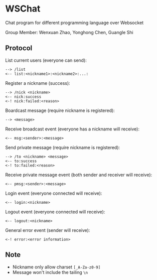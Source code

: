 WSChat
======

Chat program for different programming language over Websocket

Group Member: Wenxuan Zhao, Yonghong Chen, Guangle Shi

Protocol
--------

List current users (everyone can send):
```
--> /list
<-- list:<nickname1>:<nickname2>:...:
```

Register a nickname (success):
```
--> /nick <nickname>
<-- nick:success
<-! nick:failed:<reason>
```

Boardcast message (require nickname is registered):
```
--> <message>
```

Receive broadcast event (everyone has a nickname will receive):
```
<-- msg:<sender>:<message>
```

Send private message (require nickname is registered):
```
--> /to <nickname> <message>
<-- to:success
<-! to:failed:<reason>
```

Receive private message event (both sender and receiver will receive):
```
<-- pmsg:<sender>:<message>
```

Login event (everyone connected will receive):
```
<-- login:<nickname>
```

Logout event (everyone connected will receive):
```
<-- logout:<nickname>
```

General error event (sender will receive):
```
<-! error:<error information>
```

Note
----

* Nickname only allow charset ```[_A-Za-z0-9]```
* Message won't include the tailing ```\n```